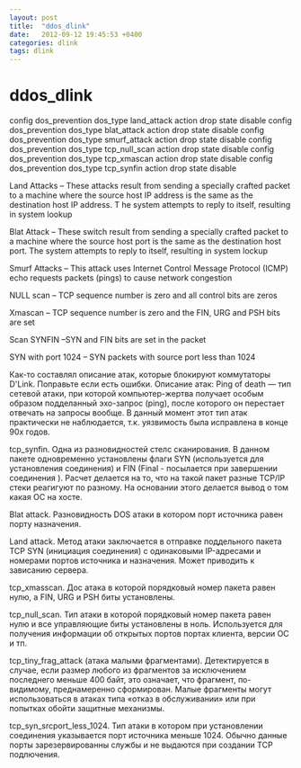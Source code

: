 ```yaml
---
layout: post
title:  "ddos_dlink"
date:   2012-09-12 19:45:53 +0400
categories: dlink
tags: dlink
---
```


# ddos_dlink
config dos_prevention dos_type land_attack action drop state disable
config dos_prevention dos_type blat_attack action drop state disable
config dos_prevention dos_type smurf_attack action drop state disable 
config dos_prevention dos_type tcp_null_scan action drop state disable 
config dos_prevention dos_type tcp_xmascan action drop state disable
config dos_prevention dos_type tcp_synfin action drop state disable



Land Attacks – These attacks result from sending a specially crafted packet to a machine 
where the source host IP address is the same as the destination host IP address. T
he system attempts to reply to itself, resulting in system lookup

Blat Attack – These switch result from sending a specially crafted packet to a machine 
where the source host port is the same as the destination host port. The system attempts to reply to itself, resulting in system lockup

Smurf Attacks – This attack uses Internet Control Message Protocol (ICMP) echo requests packets (pings) to cause network congestion

NULL scan – TCP sequence number is zero and all control bits are zeros

Xmascan – TCP sequence number is zero and the FIN, URG and PSH bits are set

Scan SYNFIN –SYN and FIN bits are set in the packet

SYN with port 1024 – SYN packets with source port less than 1024








Как-то составлял описание атак, которые блокируют коммутаторы D'Link. Поправьте если есть ошибки.
Описание атак:
Ping of death — тип сетевой атаки, при которой компьютер-жертва получает особым образом подделанный эхо-запрос (ping), 
после которого он перестает отвечать на запросы вообще. 
В данный момент этот тип атак практически не наблюдается, т.к. уязвимость была исправлена в конце 90х годов.

tcp_synfin. Одна из разновидностей стелс сканирования. В данном пакете одновременно установлены флаги SYN 
(используется для установления соединения) и 
FIN (Final - посылается при завершении соединения ). 
Расчет делается на то, что на такой пакет разные TCP/IP стеки реагигуют по разному. На основании этого делается вывод о том какая ОС на хосте.

Blat attack. Разновидность DOS атаки в котором порт источника равен порту назначения.

Land attack. Метод атаки заключается в отправке поддельного пакета TCP SYN (инициация соединения) 
с одинаковыми IP-адресами и номерами портов источника и назначения. Может приводить к зависанию сервера.

tcp_xmasscan. Дос атака в которой порядковый номер пакета равен нулю, а FIN, URG и PSH биты установлены.

tcp_null_scan. Тип атаки в которой порядковый номер пакета равен нулю и все управляющие биты установлены в ноль.
 Используется для получения информации об открытых портов портах клиента, версии ОС и тп.

tcp_tiny_frag_attack (атака малыми фрагментами). Детектируется в случае, если размер любого из фрагментов 
за исключением последнего меньше 400 байт, это означает, что фрагмент, по-видимому, преднамеренно сформирован.
 Малые фрагменты могут использоваться в атаках типа «отказ в обслуживании» или при попытках обойти защитные механизмы.

tcp_syn_srcport_less_1024. Тип атаки в котором при установлении соединения указывается порт источника меньше 1024. 
Обычно данные порты зарезервированны службы и не выдаются при создании TCP подлючения.
















